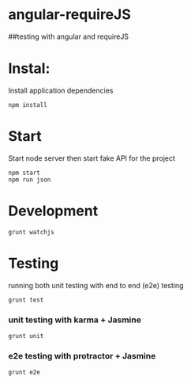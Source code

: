 # angular-requireJS
##testing with angular and requireJS


# Instal:
Install application dependencies
```
npm install
```

# Start
Start node server then start fake API for the project
```
npm start
npm run json
```

# Development
```
grunt watchjs
```

# Testing
running both unit testing with end to end (e2e)  testing
```
grunt test
```

### unit testing with karma + Jasmine
```
grunt unit
```

### e2e testing with protractor + Jasmine
```
grunt e2e
````

